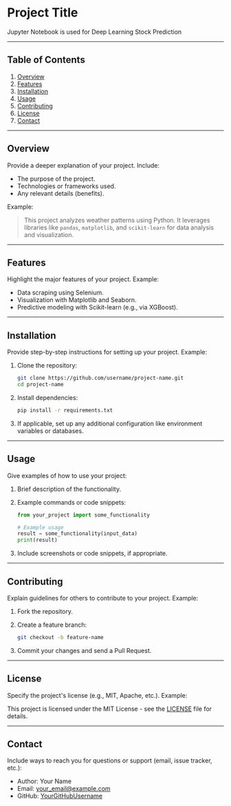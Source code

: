 # Project Title

Jupyter Notebook is used for Deep Learning Stock Prediction

---

## Table of Contents

1. [Overview](#overview)
2. [Features](#features)
3. [Installation](#installation)
4. [Usage](#usage)
5. [Contributing](#contributing)
6. [License](#license)
7. [Contact](#contact)

---

## Overview

Provide a deeper explanation of your project. Include:

- The purpose of the project.
- Technologies or frameworks used.
- Any relevant details (benefits).

Example:

> This project analyzes weather patterns using Python. It leverages libraries like `pandas`, `matplotlib`, and `scikit-learn` for data analysis and visualization.

---

## Features

Highlight the major features of your project. Example:

- Data scraping using Selenium.
- Visualization with Matplotlib and Seaborn.
- Predictive modeling with Scikit-learn (e.g., via XGBoost).

---

## Installation

Provide step-by-step instructions for setting up your project. Example:

1. Clone the repository:

    ```bash
    git clone https://github.com/username/project-name.git
    cd project-name
    ```

2. Install dependencies:

    ```bash
    pip install -r requirements.txt
    ```

3. If applicable, set up any additional configuration like environment variables or databases.

---

## Usage

Give examples of how to use your project:

1. Brief description of the functionality.
2. Example commands or code snippets:

    ```python
    from your_project import some_functionality
    
    # Example usage
    result = some_functionality(input_data)
    print(result)
    ```

3. Include screenshots or code snippets, if appropriate.

---

## Contributing

Explain guidelines for others to contribute to your project. Example:

1. Fork the repository.
2. Create a feature branch:

    ```bash
    git checkout -b feature-name
    ```

3. Commit your changes and send a Pull Request.

---

## License

Specify the project's license (e.g., MIT, Apache, etc.). Example:

This project is licensed under the MIT License - see the [LICENSE](LICENSE.md) file for details.

---

## Contact

Include ways to reach you for questions or support (email, issue tracker, etc.):

- Author: Your Name
- Email: your_email@example.com
- GitHub: [YourGitHubUsername](https://github.com/YourGitHubUsername)

